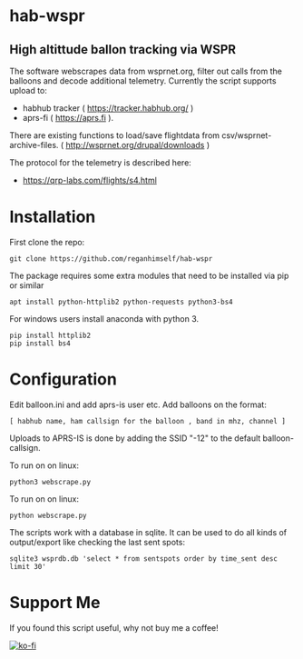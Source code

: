 # hab-wspr

## High altittude ballon tracking via WSPR

The software webscrapes data from wsprnet.org, filter out calls from the balloons and decode additional telemetry. Currently the script supports upload to:

* habhub tracker ( https://tracker.habhub.org/ )
* aprs-fi ( https://aprs.fi ).

There are existing functions to load/save flightdata from csv/wsprnet-archive-files. ( http://wsprnet.org/drupal/downloads )

The protocol for the telemetry is described here:

* https://qrp-labs.com/flights/s4.html

# Installation

First clone the repo:

    git clone https://github.com/reganhimself/hab-wspr

The package requires some extra modules that need to be installed via pip or similar

    apt install python-httplib2 python-requests python3-bs4
	
For windows users install anaconda with python 3.

	pip install httplib2
	pip install bs4
    
# Configuration

Edit balloon.ini and add aprs-is user etc. Add balloons on the format:

    [ habhub name, ham callsign for the balloon , band in mhz, channel ]

Uploads to APRS-IS is done by adding the SSID "-12" to the default balloon-callsign.


To run on on linux:

	python3 webscrape.py
	
To run on on linux:

	python webscrape.py


The scripts work with a database in sqlite. It can be used to do all kinds of output/export like checking the last sent spots:

    sqlite3 wsprdb.db 'select * from sentspots order by time_sent desc limit 30'

# Support Me

If you found this script useful, why not buy me a coffee! 

[![ko-fi](https://www.ko-fi.com/img/githubbutton_sm.svg)](https://ko-fi.com/O4O01FC9U)
